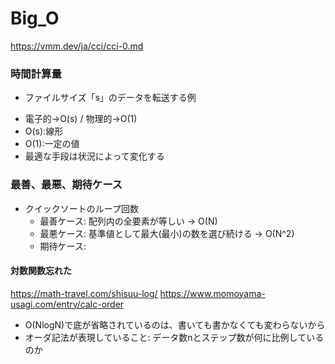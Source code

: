 # Big_O
https://vmm.dev/ja/cci/cci-0.md

### 時間計算量
* ファイルサイズ「s」のデータを転送する例
 - 電子的->O(s) / 物理的->O(1)
  - O(s):線形
  - O(1):一定の値
 - 最適な手段は状況によって変化する

### 最善、最悪、期待ケース
* クイックソートのループ回数
  - 最善ケース: 配列内の全要素が等しい -> O(N) 
  - 最悪ケース: 基準値として最大(最小)の数を選び続ける -> O(N^2)
  - 期待ケース: 

#### 対数関数忘れた
https://math-travel.com/shisuu-log/
https://www.momoyama-usagi.com/entry/calc-order
* O(NlogN)で底が省略されているのは、書いても書かなくても変わらないから
* オーダ記法が表現していること: データ数nとステップ数が何に比例しているのか



